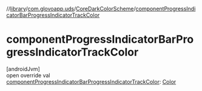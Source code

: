 //[library](../../../index.md)/[com.glovoapp.uds](../index.md)/[CoreDarkColorScheme](index.md)/[componentProgressIndicatorBarProgressIndicatorTrackColor](component-progress-indicator-bar-progress-indicator-track-color.md)

# componentProgressIndicatorBarProgressIndicatorTrackColor

[androidJvm]\
open override val [componentProgressIndicatorBarProgressIndicatorTrackColor](component-progress-indicator-bar-progress-indicator-track-color.md): [Color](https://developer.android.com/reference/kotlin/androidx/compose/ui/graphics/Color.html)
